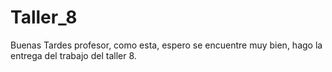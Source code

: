 # Taller_8
Buenas Tardes profesor, como esta, espero se encuentre muy bien, hago la entrega del trabajo del taller 8.
